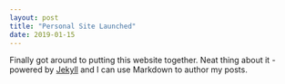 ```yaml
---
layout: post
title: "Personal Site Launched"
date: 2019-01-15
---
```


Finally got around to putting this website together. Neat thing about it - powered by [Jekyll](http://jekyllrb.com) and I can use Markdown to author my posts.